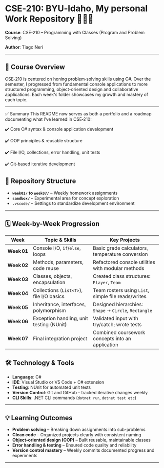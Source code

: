 # CSE‑210: BYU‑Idaho, My personal Work Repository 🧠👨‍💻

**Course**: CSE‑210 – Programming with Classes (Program and Problem Solving) 

**Author**: Tiago Neri  
 
---

## 🎯 Course Overview

CSE‑210 is centered on honing problem‑solving skills using C#. Over the semester, 
I progressed from fundamental console applications to more structured programming, object-oriented design
and collaborative applications. Each week's folder showcases my growth and mastery of each topic.

---

✅ Summary
This README now serves as both a portfolio and a roadmap documenting what I’ve learned in CSE‑210:

✔️ Core C# syntax & console application development

✔️ OOP principles & reusable structure

✔️ File I/O, collections, error handling, unit tests

✔️ Git-based iterative development


## 📁 Repository Structure

- **`week01/` to `week07/`** – Weekly homework assignments  
- **`sandbox/`** – Experimental area for concept exploration  
- `.vscode/` – Settings to standardize development environment  

---

## 🗓️ Week-by-Week Progression

| Week | Topic & Skills | Key Projects |
|------|----------------|--------------|
| **Week 01** | Console I/O, `if`/`else`, loops | Basic grade calculators, temperature conversion |
| **Week 02** | Methods, parameters, code reuse | Refactored console utilities with modular methods |
| **Week 03** | Classes, objects, encapsulation | Created class structures: `Player`, `Team` |
| **Week 04** | Collections (`List<T>`), file I/O basics | Team rosters using `List`, simple file reads/writes |
| **Week 05** | Inheritance, interfaces, polymorphism | Designed hierarchies: `Shape` ➝ `Circle`, `Rectangle` |
| **Week 06** | Exception handling, unit testing (NUnit) | Validated input with try/catch; wrote tests |
| **Week 07** | Final integration project | Combined coursework concepts into an application |


## 🛠️ Technology & Tools

- **Language**: C#  
- **IDE**: Visual Studio or VS Code + C# extension  
- **Testing**: NUnit for automated unit tests  
- **Version Control**: Git and GitHub – tracked iterative changes weekly  
- **CLI Skills**:  .NET CLI commands (`dotnet run`, `dotnet test etc`)

---

## 💡 Learning Outcomes

- **Problem solving** – Breaking down assignments into sub-problems  
- **Clean code** – Organized projects clearly with consistent naming  
- **Object‑oriented design (OOP)** – Built reusable, maintainable classes  
- **Error handling & testing** – Ensured code quality and reliability  
- **Version control mastery** – Weekly commits documented progress and experiments

---



